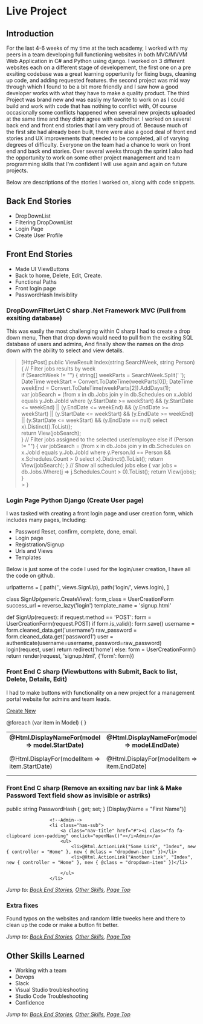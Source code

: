 # Live Project

## Introduction
For the last 4-6 weeks of my time at the tech academy, I worked with my peers in a team developing full functioning websites in both MVC/MVVM Web Application in C# and Python using django. I worked on 3 different websites each on a different stage of developement, the first one on a pre exsiting codebase was a great learning oppertunity for fixing bugs, cleaning up code, and adding requested features.
the second project was mid way through which I found to be a bit more friendly and I saw how a good developer works with what they have to make a quality product. The third Project was brand new and was easliy my favorite to work on as I could build and work with code that has nothing to conflict with, Of course occasionally some conflicts happened when several new projects uploaded at the same time and they didnt agree with eachother. I worked on several back end and front end stories that I am very proud of. Because much of the first site had already been built, there were also a good deal of front end stories and UX improvements that needed to be completed, all of varying degrees of difficulty. Everyone on the team had a chance to work on front end and back end stories. Over several weeks through the sprint I also had the opportunity to work on some other project management and team programming skills that I'm confident I will use again and again on future projects.

Below are descriptions of the stories I worked on, along with code snippets.

## Back End Stories
* DropDownList
* Filtering DropDownList
* Login Page
* Create User Profile
## Front End Stories
* Made UI ViewButtons
* Back to home, Delete, Edit, Create.
* Functional Paths
* Front login page
* PasswordHash Invisiblity


### DropDownFilterList C sharp .Net Framework MVC (Pull from exsiting database)
This was easily the most challenging within C sharp I had to create a drop down menu,
Then that drop down would need to pull from the exsiting SQL database of users and admins,
And finally show the names on the drop down with the ability to select and view details.

  > [HttpPost]
        public ViewResult Index(string SearchWeek, string Person)
        {   // Filter jobs results by week  
            if (SearchWeek != "")
            {
                string[] weekParts = SearchWeek.Split(' ');
                DateTime weekStart = Convert.ToDateTime(weekParts[0]);
                DateTime weekEnd = Convert.ToDateTime(weekParts[2]).AddDays(1);               
                var jobSearch = (from x in db.Jobs join y in db.Schedules on x.JobId equals y.Job.JobId
                                 where (y.StartDate >= weekStart) && (y.StartDate <= weekEnd)
                                 || (y.EndDate <= weekEnd) && (y.EndDate >= weekStart)
                                 || (y.StartDate <= weekStart) && (y.EndDate >= weekEnd)
                                 || (y.StartDate <= weekStart) && (y.EndDate == null)
                                 select x).Distinct().ToList();                
                return View(jobSearch);          
            }
            // Filter jobs assigned to the selected user/employee
            else if (Person != "")
            {
                var jobSearch = (from x in db.Jobs
                                 join y in db.Schedules on x.JobId equals y.Job.JobId
                                 where y.Person.Id == Person && x.Schedules.Count > 0
                                 select x).Distinct().ToList();
                return View(jobSearch);
            }
            // Show all scheduled jobs
            else
            {
                var jobs = db.Jobs.Where(j => j.Schedules.Count > 0).ToList();
                return View(jobs);
            }                                 
      >  }

 
 ### Login Page Python Django (Create User page)
I was tasked with creating a front login page and user creation form, which includes many pages, Including:
* Password Reset, confirm, complete, done, email.
* Login page
* Registration/Signup
* Urls and Views
* Templates

Below is just some of the code I used for the login/user creation, I have all the code on github.

urlpatterns = [
    path('', views.SignUp),
    path('login/', views.login),
]

class SignUp(generic.CreateView):
    form_class = UserCreationForm
    success_url = reverse_lazy('login')
    template_name = 'signup.html'
    

def SignUp(request):
    if request.method == 'POST':
        form = UserCreationForm(request.POST)
        if form.is_valid():
            form.save()
            username = form.cleaned_data.get('username')
            raw_password = form.cleaned_data.get('password1')
            user = authenticate(username=username, password=raw_password)
            login(request, user)
            return redirect('home')
    else:
        form = UserCreationForm()
    return render(request, 'signup.html', {'form': form})

### Front End C sharp (Viewbuttons with Submit, Back to list, Delete, Details, Edit)
I had to make buttons with functionality on a new project for a management portal website for admins and team leads.

<p>
<a type="button" class="btn btn-sm btn-primary" href="@Url.Action("Create")">
<i class="fa fa-plus-square"></i> Create New
</a>   
</p>
<table class="table table-striped table-bg table-hover">
<tr>
<th scope="col">
@Html.DisplayNameFor(model => model.StartDate)
</th>
<th scope="col">
@Html.DisplayNameFor(model => model.EndDate)
</th>
<th scope="col"></th>
</tr>
@foreach (var item in Model) {
<tr scope="row">
<td>
@Html.DisplayFor(modelItem => item.StartDate)
</td>
<td>
@Html.DisplayFor(modelItem => item.EndDate)
</td>
<td class="text-right">
<a type="button" class="btn btn-sm btn-primary" href="@Url.Action("Edit", new { id = item.ScheduleId })">
<span>
<i class="fa fa-pencil"></i> Edit
</span>
</a>
<a type="button" class="btn btn-sm btn-primary" href="@Url.Action("Details", new { id = item.ScheduleId })">
<span>
<i class="fa fa-list"></i> Details
</span>
</a>
<a type="button" class="btn btn-sm btn-primary" href="@Url.Action("Delete", new { id = item.ScheduleId })">
<span>
<i class="fa fa-trash"></i> Delete
</span>
</a>
</td>
</tr>
}

</table>



### Front End C sharp (Remove an exsiting nav bar link & Make Password Text field show as invisible or astriks)

 public string PasswordHash { get; set; }
 [Display(Name = "First Name")]

                    <!--Admin-->
                    <li class="has-sub">
                        <a class="nav-title" href="#"><i class="fa fa-clipboard icon-padding" onclick="openNav()"></i>Admin</a>
                        <ul>
                            <li>@Html.ActionLink("Some Link", "Index", new { controller = "Home" }, new { @class = "dropdown-item" })</li>
                            <li>@Html.ActionLink("Another Link", "Index", new { controller = "Home" }, new { @class = "dropdown-item" })</li>

                        </ul>
                    </li>

*Jump to: [Back End Stories](#back-end-stories), [Other Skills](#other-skills-learned), [Page Top](#live-project)*



### Extra fixes
Found typos on the websites and random little tweeks here and there to clean up the code or make a button fit better.



*Jump to: [Back End Stories](#back-end-stories), [Other Skills](#other-skills-learned), [Page Top](#live-project)*

## Other Skills Learned
* Working with a team
* Devops
* Slack
* Visual Studio troubleshooting
* Studio Code Troubleshooting
* Confidence
   
  
  
*Jump to: [Back End Stories](#back-end-stories), [Other Skills](#other-skills-learned), [Page Top](#live-project)*

